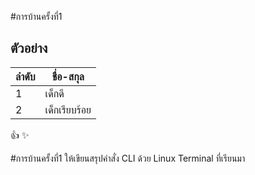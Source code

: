 #การบ้านครั้งที่1
## ตัวอย่าง

ลำดับ  |  ชื่อ-สกุล
----- |  --------
1     |  เด็กดี
2     |  เด็กเรียบร้อย

:+1: :sparkles:


#การบ้านครั้งที่1 ให้เขียนสรุปคำสั่ง CLI ด้วย Linux Terminal ที่เรียนมา

